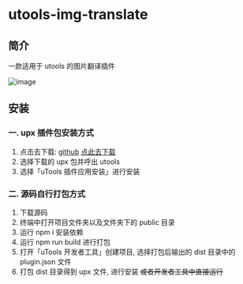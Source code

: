 # utools-img-translate

## 简介

一款适用于 utools 的图片翻译插件

![image](https://api.onedrive.com/v1.0/shares/s!AjtcjKkSll7jhVyaOlBu5TYbtNxX/root/content)

## 安装

### 一. upx 插件包安装方式

1. 点击去下载: [github](https://github.com/fengyuxiaolin/utools-img-translate/releases/tag/v1.0.5-Beta) [点此去下载](https://gitee.com/fengyu_xiaolin/utools-img-translate/releases/v1.0.5-Beta)
2. 选择下载的 upx 包并呼出 utools
3. 选择「uTools 插件应用安装」进行安装

### 二. 源码自行打包方式

1. 下载源码
2. 终端中打开项目文件夹以及文件夹下的 public 目录
3. 运行 npm i 安装依赖
4. 运行 npm run build 进行打包
5. 打开「uTools 开发者工具」创建项目, 选择打包后输出的 dist 目录中的 plugin.json 文件
6. 打包 dist 目录得到 upx 文件, 进行安装 ~~或者开发者工具中直接运行~~
